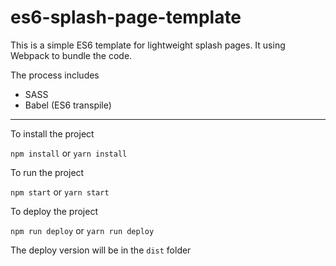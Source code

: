 # es6-splash-page-template

This is a simple ES6 template for lightweight splash pages. It using Webpack to bundle the code.   

The process includes 
- SASS
- Babel (ES6 transpile)

---

To install the project

`npm install`
or
`yarn install`

To run the project

`npm start`
or
`yarn start`

To deploy the project

`npm run deploy`
or
`yarn run deploy`

The deploy version will be in the `dist` folder
